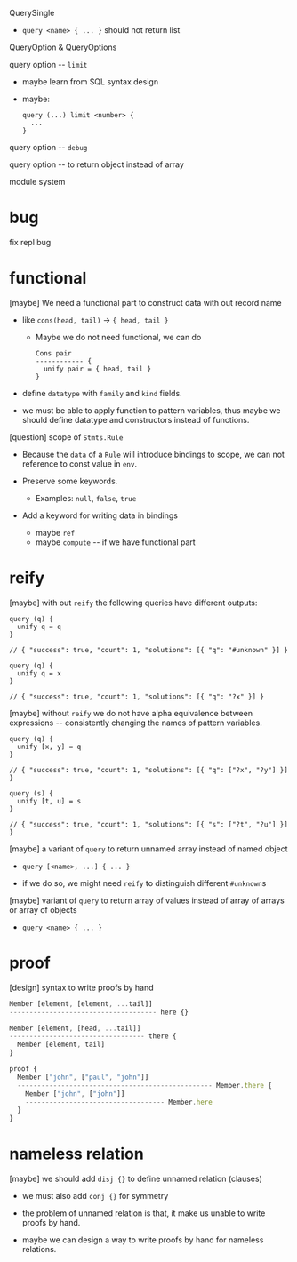 QuerySingle

- `query <name> { ... }` should not return list

QueryOption & QueryOptions

query option -- `limit`

- maybe learn from SQL syntax design

- maybe:

  ```
  query (...) limit <number> {
    ...
  }
  ```

query option -- `debug`

query option -- to return object instead of array

module system

# bug

fix repl bug

# functional

[maybe] We need a functional part to construct data with out record name

- like `cons(head, tail)` -> `{ head, tail }`

  - Maybe we do not need functional, we can do

    ```
    Cons pair
    ------------ {
      unify pair = { head, tail }
    }
    ```

- define `datatype` with `family` and `kind` fields.

- we must be able to apply function to pattern variables,
  thus maybe we should define datatype and constructors instead of functions.

[question] scope of `Stmts.Rule`

- Because the `data` of a `Rule` will introduce bindings to scope,
  we can not reference to const value in `env`.

- Preserve some keywords.

  - Examples: `null`, `false`, `true`

- Add a keyword for writing data in bindings

  - maybe `ref`
  - maybe `compute` -- if we have functional part

# reify

[maybe] with out `reify` the following queries have different outputs:

```
query (q) {
  unify q = q
}

// { "success": true, "count": 1, "solutions": [{ "q": "#unknown" }] }

query (q) {
  unify q = x
}

// { "success": true, "count": 1, "solutions": [{ "q": "?x" }] }
```

[maybe] without `reify` we do not have alpha equivalence between expressions
-- consistently changing the names of pattern variables.

```
query (q) {
  unify [x, y] = q
}

// { "success": true, "count": 1, "solutions": [{ "q": ["?x", "?y"] }] }

query (s) {
  unify [t, u] = s
}

// { "success": true, "count": 1, "solutions": [{ "s": ["?t", "?u"] }] }
```

[maybe] a variant of `query` to return unnamed array instead of named object

- `query [<name>, ...] { ... }`

- if we do so, we might need `reify` to distinguish different `#unknown`s

[maybe] variant of `query` to return array of values instead of array of arrays or array of objects

- `query <name> { ... }`

# proof

[design] syntax to write proofs by hand

```ts
Member [element, [element, ...tail]]
------------------------------------- here {}

Member [element, [head, ...tail]]
---------------------------------- there {
  Member [element, tail]
}

proof {
  Member ["john", ["paul", "john"]]
  ------------------------------------------------- Member.there {
    Member ["john", ["john"]]
    ----------------------------------- Member.here
  }
}
```

# nameless relation

[maybe] we should add `disj {}` to define unnamed relation (clauses)

- we must also add `conj {}` for symmetry

- the problem of unnamed relation is that, it make us unable to write proofs by hand.

- maybe we can design a way to write proofs by hand for nameless relations.
